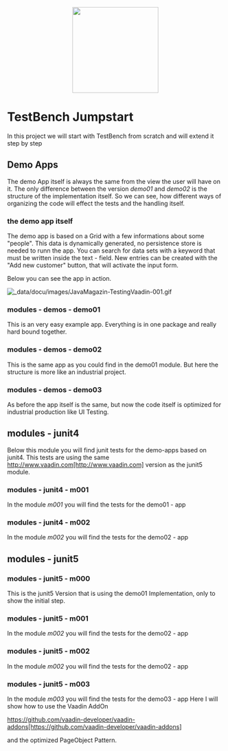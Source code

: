 <center>
<a href="https://vaadin.com">
 <img src="https://vaadin.com/images/hero-reindeer.svg" width="200" height="200" /></a>
</center>

# TestBench Jumpstart

In this project we will start with TestBench from scratch and will extend it step by step

## Demo Apps

The demo App itself is always the same from the
view the user will have on it. The only difference between
the version *demo01* and *demo02* is the structure of the implementation itself.
So we can see, how different ways of organizing the code will
effect the tests and the handling itself.

### the demo app itself

The demo app is based on a Grid with a few informations about some
"people". This data is dynamically generated, no persistence store is needed to runn the app.
You can search for data sets with a keyword that must be written inside the text - field.
New entries can be created with the "Add new customer" button, that will
activate the input form. 

Below you can see the app in action.

![_data/docu/images/JavaMagazin-TestingVaadin-001.gif](_data/docu/images/JavaMagazin-TestingVaadin-001.gif) 

### modules - demos - demo01

This is an very easy example app. Everything is in one package
and really hard bound together.

### modules - demos - demo02

This is the same app as you could find in the demo01 module.
But here the structure is more like an industrial project.

### modules - demos - demo03

As before the app itself is the same, but now
the code itself is optimized for industrial production like
UI Testing. 

## modules - junit4

Below this module you will find junit tests for the demo-apps
based on junit4. This tests are using the same http://www.vaadin.com[http://www.vaadin.com] version as the
junit5 module.

### modules - junit4 - m001

In the module *m001* you will find the tests for the demo01 - app

### modules - junit4 - m002

In the module *m002* you will find the tests for the demo02 - app

## modules - junit5

### modules - junit5 - m000

This is the junit5 Version that is using the demo01 Implementation,
only to show the initial step. 

### modules - junit5 - m001

In the module *m002* you will find the tests for the demo02 - app

### modules - junit5 - m002

In the module *m002* you will find the tests for the demo02 - app

### modules - junit5 - m003

In the module *m003* you will find the tests for the demo03 - app
Here I will show how to use the Vaadin AddOn

https://github.com/vaadin-developer/vaadin-addons[https://github.com/vaadin-developer/vaadin-addons]

and the optimized PageObject Pattern.